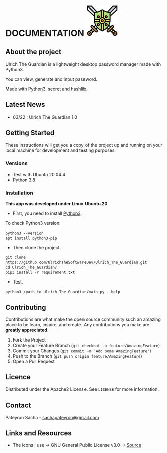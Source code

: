 # DOCUMENTATION <img src="data/main_icon.png" width=100 />

## About the project

Ulrich The Guardian is a lightweight desktop password manager made with Python3.

You can view, generate and input password.

Made with Python3, secret and hashlib.

## Latest News

- 03/22 : Ulrich The Guardian 1.0

## Getting Started

These instructions will get you a copy of the project up and running on your local machine for development and testing purposes.

### Versions

* Test with Ubuntu 20.04.4
* Python 3.8


### Installation

**This app was developed under Linux Ubuntu 20**

* First, you need to install [Python3]( https://docs.python-guide.org/starting/install3/linux/).

To check Python3 version:

```
python3 --version
apt install python3-pip
```

* Then clone the project.

```
git clone https://github.com/UlrichTheSoftwareDev/Ulrich_The_Guardian.git
cd Ulrich_The_Guardian/
pip3 install -r requirement.txt
```

* Test.

```
python3 /path_to_Ulrich_The_Guardian/main.py --help
```

## Contributing

Contributions are what make the open source community such an amazing place to be learn, inspire, and create. Any contributions you make are **greatly appreciated**.

1. Fork the Project
2. Create your Feature Branch (`git checkout -b feature/AmazingFeature`)
3. Commit your Changes (`git commit -m 'Add some AmazingFeature'`)
4. Push to the Branch (`git push origin feature/AmazingFeature`)
5. Open a Pull Request

## Licence

Distributed under the Apache2 License. See `LICENSE` for more information.

## Contact

Pateyron Sacha - sachapateyron@gmail.com

## Links and Resources

* The icons I use -> GNU General Public License v3.0 -> [Source]( https://www.flaticon.com/free-icon/guardian_2451190?term=guardian&page=1&position=2&page=1&position=2&related_id=2451190&origin=search)
